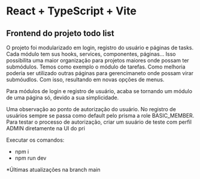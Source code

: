 # React + TypeScript + Vite

## Frontend do projeto todo list

O projeto foi modularizado em login, registro do usuário e páginas de tasks. Cada módulo tem sus hooks, services, componentes, páginas... 
Isso possibilita uma maior organização para projetos maiores onde possam ter submódulos. Temos como exemplo o módulo de tarefas. Como melhoria poderia ser utilizado outras páginas para gerencimaneto onde possam virar submóudlos. Com isso, resultando em novas opções de menus.

Para módulos de login e registro de usuário, acaba se tornando um módulo de uma página só, devido a sua simplicidade.

Uma observação ao ponto de autorização do usuário. No registro de usuários sempre se passa como default pelo prisma a role BASIC_MEMBER.
Para testar o processo de autorização, criar um suuário de teste com perfil ADMIN diretamente na UI do pri


Executar os comandos:
- npm i
- npm run dev

*Últimas atualizações na branch main
